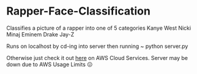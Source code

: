 # Rapper-Face-Classification
Classifies a picture of a rapper into one of 5 categories
  Kanye West
  Nicki Minaj
  Eminem
  Drake
  Jay-Z

Runs on localhost by cd-ing into server then running
  ~ python server.py
  
  Otherwise just check it out [here](http://ec2-18-218-229-51.us-east-2.compute.amazonaws.com/) on AWS Cloud Services.
    Server may be down due to AWS Usage Limits 😖
